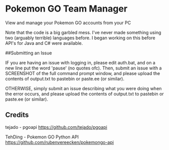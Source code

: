 # Pokemon GO Team Manager

View and manage your Pokemon GO accounts from your PC

Note that the code is a big garbled mess. I've never made something using two (arguably terrible) languages before. I began working on this before API's for Java and C# were available.

##Submitting an Issue

IF you are having an issue with logging in, please edit auth.bat, and on a new line put the word 'pause' (no quotes ofc). Then, submit an issue with a SCREENSHOT of the full command prompt window, and please upload the contents of output.txt to pastebin or paste.ee (or similar).

OTHERWISE, simply submit an issue describing what you were doing when the error occurs, and please upload the contents of output.txt to pastebin or paste.ee (or similar).

## Credits

tejado - pgoapi https://github.com/tejado/pgoapi

TehDing - Pokemon GO Python API https://github.com/rubenvereecken/pokemongo-api
